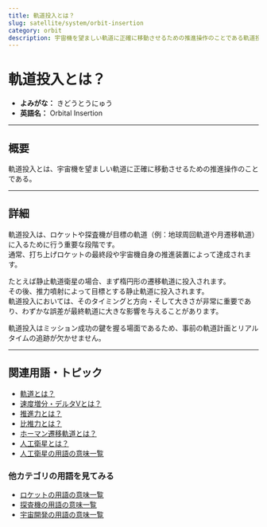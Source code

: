 ```yaml
---
title: 軌道投入とは？
slug: satellite/system/orbit-insertion
category: orbit
description: 宇宙機を望ましい軌道に正確に移動させるための推進操作のことである軌道投入の意味・定義・内容について解説します。  
---
```


# 軌道投入とは？

- **よみがな：** きどうとうにゅう  
- **英語名：** Orbital Insertion  

---

## 概要

軌道投入とは、宇宙機を望ましい軌道に正確に移動させるための推進操作のことである。  

---

## 詳細

軌道投入は、ロケットや探査機が目標の軌道（例：地球周回軌道や月遷移軌道）に入るために行う重要な段階です。  
通常、打ち上げロケットの最終段や宇宙機自身の推進装置によって達成されます。  

たとえば静止軌道衛星の場合、まず楕円形の遷移軌道に投入されます。  
その後、推力噴射によって目標とする静止軌道に投入されます。  
軌道投入においては、そのタイミングと方向・そして大きさが非常に重要であり、わずかな誤差が最終軌道に大きな影響を与えることがあります。  

軌道投入はミッション成功の鍵を握る場面であるため、事前の軌道計画とリアルタイムの追跡が欠かせません。  

---

## 関連用語・トピック

- [軌道とは？](docs/orbit/orbit)
- [速度増分・デルタVとは？](docs/orbit/mechanics/delta-v-budget)
- [推進力とは？](docs/rocket/propulsion/system/propulsion)
- [比推力とは？](docs/rocket/propulsion/system/isp)
- [ホーマン遷移軌道とは？](docs/orbit/type/hohmann-transfer-orbit)
- [人工衛星とは？](docs/satellite/satellite)
- [人工衛星の用語の意味一覧](docs/category/satellite)

### 他カテゴリの用語を見てみる
- [ロケットの用語の意味一覧](docs/category/rocket)
- [探査機の用語の意味一覧](docs/category/explorer)
- [宇宙開発の用語の意味一覧](docs/category/glossary)
